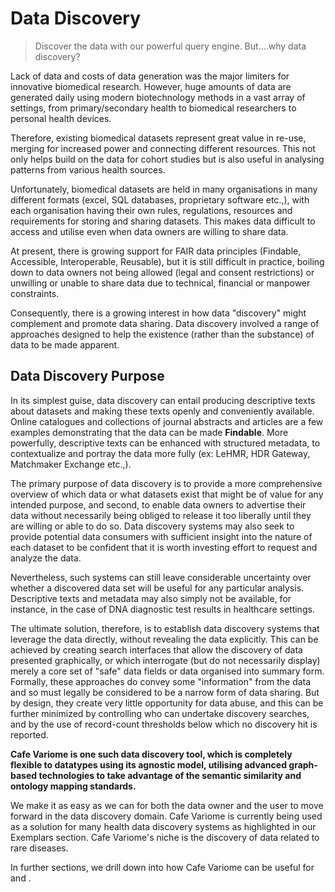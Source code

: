 # Data Discovery

>Discover the data with our powerful query engine. But....why data discovery?

Lack of data and costs of data generation was the major limiters for innovative biomedical research. However, huge amounts of data are generated daily using modern biotechnology methods in a vast array of settings, from primary/secondary health to biomedical researchers to personal health devices.

Therefore, existing biomedical datasets represent great value in re-use, merging for increased power and connecting different resources. This not only helps build on the data for cohort studies but is also useful in analysing patterns from various health sources.

Unfortunately, biomedical datasets are held in many organisations in many different formats (excel, SQL databases, proprietary software etc.,), with each organisation having their own rules, regulations, resources and requirements for storing and sharing datasets. This makes data difficult to access and utilise even when data owners are willing to share data.

At present, there is growing support for FAIR data principles (Findable, Accessible, Interoperable, Reusable), but it is still difficult in practice, boiling down to data owners not being allowed (legal and consent restrictions) or unwilling or unable to share data due to technical, financial or manpower constraints.

Consequently, there is a growing interest in how data "discovery" might complement and promote data sharing. Data discovery involved a range of approaches designed to help the existence (rather than the substance) of data to be made apparent. 


## Data Discovery Purpose

In its simplest guise, data discovery can entail producing descriptive texts about datasets and making these texts openly and conveniently available. Online catalogues and collections of journal abstracts and articles are a few examples demonstrating that the data can be made **Findable**. More powerfully, descriptive texts can be enhanced with structured metadata, to contextualize and portray the data more fully (ex: LeHMR, HDR Gateway, Matchmaker Exchange etc.,).

The primary purpose of data discovery is to provide a more comprehensive overview of which data or what datasets exist that might be of value for any intended purpose, and second, to enable data owners to advertise their data without necessarily being obliged to release it too liberally until they are willing or able to do so. Data discovery systems may also seek to provide potential data consumers with sufficient insight into the nature of each dataset to be confident that it is worth investing effort to request and analyze the data.

Nevertheless, such systems can still leave considerable uncertainty over whether a discovered data set will be useful for any particular analysis. Descriptive texts and metadata may also simply not be available, for instance, in the case of DNA diagnostic test results in healthcare settings.

The ultimate solution, therefore, is to establish data discovery systems that leverage the data directly, without revealing the data explicitly. This can be achieved by creating search interfaces that allow the discovery of data presented graphically, or which interrogate (but do not necessarily display) merely a core set of "safe" data fields or data organised into summary form. Formally, these approaches do convey some "information" from the data and so must legally be considered to be a narrow form of data sharing. But by design, they create very little opportunity for data abuse, and this can be further minimized by controlling who can undertake discovery searches, and by the use of record-count thresholds below which no discovery hit is reported. 

**Cafe Variome is one such data discovery tool, which is completely flexible to datatypes using its agnostic model, utilising advanced graph-based technologies to take advantage of the semantic similarity and ontology mapping standards.**

We make it as easy as we can for both the data owner and the user to move forward in the data discovery domain. Cafe Variome is currently being used as a solution for many health data discovery systems as highlighted in our Exemplars section. Cafe Variome's niche is the discovery of data related to rare diseases.

In further sections, we drill down into how Cafe Variome can be useful for [](data-owners.md) and [](researchers.md). 

